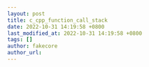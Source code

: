 ```yaml
---
layout: post
title: c_cpp_function_call_stack
date: 2022-10-31 14:19:58 +0800
last_modified_at: 2022-10-31 14:19:58 +0800
tags: []
author: fakecore
author_url: 
---
```

